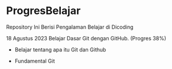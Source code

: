 # ProgresBelajar
Repository Ini Berisi Pengalaman Belajar di Dicoding

18 Agustus 2023
Belajar Dasar Git dengan GitHub. (Progres 38%)

* Belajar tentang apa itu Git dan Github

* Fundamental Git
